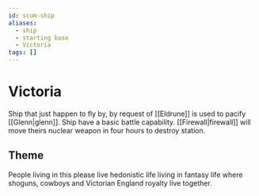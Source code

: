 ```yaml
---
id: scum-ship
aliases:
  - ship
  - starting base
  - Victoria
tags: []
---
```


# Victoria

Ship that just happen to fly by, by request of [[Eldrune]] is used to pacify [[Glenn|glenn]]. Ship have a basic battle capability. [[Firewall|firewall]] will move theirs nuclear weapon in four hours to destroy station. 

## Theme
People living in this please live hedonistic life living in fantasy life where shoguns, cowboys and Victorian England royalty live together. 

